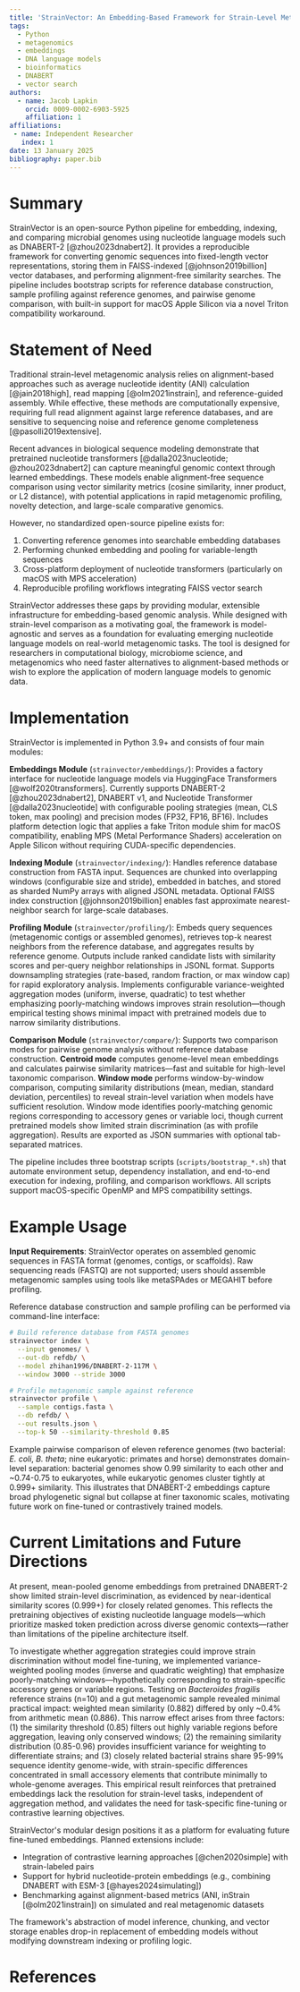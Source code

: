 ```yaml
---
title: 'StrainVector: An Embedding-Based Framework for Strain-Level Metagenomic Analysis Using DNA Language Models'
tags:
  - Python
  - metagenomics
  - embeddings
  - DNA language models
  - bioinformatics
  - DNABERT
  - vector search
authors:
  - name: Jacob Lapkin
    orcid: 0009-0002-6903-5925
    affiliation: 1
affiliations:
 - name: Independent Researcher
   index: 1
date: 13 January 2025
bibliography: paper.bib
---
```


# Summary

StrainVector is an open-source Python pipeline for embedding, indexing, and comparing microbial genomes using nucleotide language models such as DNABERT-2 [@zhou2023dnabert2]. It provides a reproducible framework for converting genomic sequences into fixed-length vector representations, storing them in FAISS-indexed [@johnson2019billion] vector databases, and performing alignment-free similarity searches. The pipeline includes bootstrap scripts for reference database construction, sample profiling against reference genomes, and pairwise genome comparison, with built-in support for macOS Apple Silicon via a novel Triton compatibility workaround.

# Statement of Need

Traditional strain-level metagenomic analysis relies on alignment-based approaches such as average nucleotide identity (ANI) calculation [@jain2018high], read mapping [@olm2021instrain], and reference-guided assembly. While effective, these methods are computationally expensive, requiring full read alignment against large reference databases, and are sensitive to sequencing noise and reference genome completeness [@pasolli2019extensive].

Recent advances in biological sequence modeling demonstrate that pretrained nucleotide transformers [@dalla2023nucleotide; @zhou2023dnabert2] can capture meaningful genomic context through learned embeddings. These models enable alignment-free sequence comparison using vector similarity metrics (cosine similarity, inner product, or L2 distance), with potential applications in rapid metagenomic profiling, novelty detection, and large-scale comparative genomics.

However, no standardized open-source pipeline exists for:

1. Converting reference genomes into searchable embedding databases
2. Performing chunked embedding and pooling for variable-length sequences
3. Cross-platform deployment of nucleotide transformers (particularly on macOS with MPS acceleration)
4. Reproducible profiling workflows integrating FAISS vector search

StrainVector addresses these gaps by providing modular, extensible infrastructure for embedding-based genomic analysis. While designed with strain-level comparison as a motivating goal, the framework is model-agnostic and serves as a foundation for evaluating emerging nucleotide language models on real-world metagenomic tasks. The tool is designed for researchers in computational biology, microbiome science, and metagenomics who need faster alternatives to alignment-based methods or wish to explore the application of modern language models to genomic data.

# Implementation

StrainVector is implemented in Python 3.9+ and consists of four main modules:

**Embeddings Module** (`strainvector/embeddings/`): Provides a factory interface for nucleotide language models via HuggingFace Transformers [@wolf2020transformers]. Currently supports DNABERT-2 [@zhou2023dnabert2], DNABERT v1, and Nucleotide Transformer [@dalla2023nucleotide] with configurable pooling strategies (mean, CLS token, max pooling) and precision modes (FP32, FP16, BF16). Includes platform detection logic that applies a fake Triton module shim for macOS compatibility, enabling MPS (Metal Performance Shaders) acceleration on Apple Silicon without requiring CUDA-specific dependencies.

**Indexing Module** (`strainvector/indexing/`): Handles reference database construction from FASTA input. Sequences are chunked into overlapping windows (configurable size and stride), embedded in batches, and stored as sharded NumPy arrays with aligned JSONL metadata. Optional FAISS index construction [@johnson2019billion] enables fast approximate nearest-neighbor search for large-scale databases.

**Profiling Module** (`strainvector/profiling/`): Embeds query sequences (metagenomic contigs or assembled genomes), retrieves top-k nearest neighbors from the reference database, and aggregates results by reference genome. Outputs include ranked candidate lists with similarity scores and per-query neighbor relationships in JSONL format. Supports downsampling strategies (rate-based, random fraction, or max window cap) for rapid exploratory analysis. Implements configurable variance-weighted aggregation modes (uniform, inverse, quadratic) to test whether emphasizing poorly-matching windows improves strain resolution—though empirical testing shows minimal impact with pretrained models due to narrow similarity distributions.

**Comparison Module** (`strainvector/compare/`): Supports two comparison modes for pairwise genome analysis without reference database construction. **Centroid mode** computes genome-level mean embeddings and calculates pairwise similarity matrices—fast and suitable for high-level taxonomic comparison. **Window mode** performs window-by-window comparison, computing similarity distributions (mean, median, standard deviation, percentiles) to reveal strain-level variation when models have sufficient resolution. Window mode identifies poorly-matching genomic regions corresponding to accessory genes or variable loci, though current pretrained models show limited strain discrimination (as with profile aggregation). Results are exported as JSON summaries with optional tab-separated matrices.

The pipeline includes three bootstrap scripts (`scripts/bootstrap_*.sh`) that automate environment setup, dependency installation, and end-to-end execution for indexing, profiling, and comparison workflows. All scripts support macOS-specific OpenMP and MPS compatibility settings.

# Example Usage

**Input Requirements**: StrainVector operates on assembled genomic sequences in FASTA format (genomes, contigs, or scaffolds). Raw sequencing reads (FASTQ) are not supported; users should assemble metagenomic samples using tools like metaSPAdes or MEGAHIT before profiling.

Reference database construction and sample profiling can be performed via command-line interface:

```bash
# Build reference database from FASTA genomes
strainvector index \
  --input genomes/ \
  --out-db refdb/ \
  --model zhihan1996/DNABERT-2-117M \
  --window 3000 --stride 3000

# Profile metagenomic sample against reference
strainvector profile \
  --sample contigs.fasta \
  --db refdb/ \
  --out results.json \
  --top-k 50 --similarity-threshold 0.85
```

Example pairwise comparison of eleven reference genomes (two bacterial: *E. coli*, *B. theta*; nine eukaryotic: primates and horse) demonstrates domain-level separation: bacterial genomes show 0.99 similarity to each other and ~0.74-0.75 to eukaryotes, while eukaryotic genomes cluster tightly at 0.999+ similarity. This illustrates that DNABERT-2 embeddings capture broad phylogenetic signal but collapse at finer taxonomic scales, motivating future work on fine-tuned or contrastively trained models.

# Current Limitations and Future Directions

At present, mean-pooled genome embeddings from pretrained DNABERT-2 show limited strain-level discrimination, as evidenced by near-identical similarity scores (0.999+) for closely related genomes. This reflects the pretraining objectives of existing nucleotide language models—which prioritize masked token prediction across diverse genomic contexts—rather than limitations of the pipeline architecture itself.

To investigate whether aggregation strategies could improve strain discrimination without model fine-tuning, we implemented variance-weighted pooling modes (inverse and quadratic weighting) that emphasize poorly-matching windows—hypothetically corresponding to strain-specific accessory genes or variable regions. Testing on *Bacteroides fragilis* reference strains (n=10) and a gut metagenomic sample revealed minimal practical impact: weighted mean similarity (0.882) differed by only ~0.4% from arithmetic mean (0.886). This narrow effect arises from three factors: (1) the similarity threshold (0.85) filters out highly variable regions before aggregation, leaving only conserved windows; (2) the remaining similarity distribution (0.85-0.96) provides insufficient variance for weighting to differentiate strains; and (3) closely related bacterial strains share 95-99% sequence identity genome-wide, with strain-specific differences concentrated in small accessory elements that contribute minimally to whole-genome averages. This empirical result reinforces that pretrained embeddings lack the resolution for strain-level tasks, independent of aggregation method, and validates the need for task-specific fine-tuning or contrastive learning objectives.

StrainVector's modular design positions it as a platform for evaluating future fine-tuned embeddings. Planned extensions include:

- Integration of contrastive learning approaches [@chen2020simple] with strain-labeled pairs
- Support for hybrid nucleotide-protein embeddings (e.g., combining DNABERT with ESM-3 [@hayes2024simulating])
- Benchmarking against alignment-based metrics (ANI, inStrain [@olm2021instrain]) on simulated and real metagenomic datasets

The framework's abstraction of model inference, chunking, and vector storage enables drop-in replacement of embedding models without modifying downstream indexing or profiling logic.

# References
